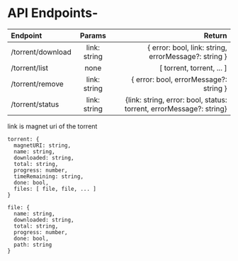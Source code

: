 # API Endpoints-

| Endpoint          |    Params    |                                                              Return |
| :---------------- | :----------: | ------------------------------------------------------------------: |
| /torrent/download | link: string |                { error: bool, link: string, errorMessage?: string } |
| /torrent/list     |     none     |                                           [ torrent, torrent, ... ] |
| /torrent/remove   | link: string |                              { error: bool, errorMessage?: string } |
| /torrent/status   | link: string | {link: string, error: bool, status: torrent, errorMessage?: string} |

link is magnet uri of the torrent

```
torrent: {
  magnetURI: string,
  name: string,
  downloaded: string,
  total: string,
  progress: number,
  timeRemaining: string,
  done: bool,
  files: [ file, file, ... ]
}

file: {
  name: string,
  downloaded: string,
  total: string,
  progress: number,
  done: bool,
  path: string
}
```
